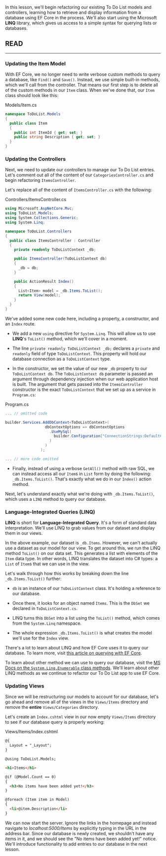 In this lesson, we'll begin refactoring our existing To Do List models and controllers, learning how to retrieve and display information from a database using EF Core in the process. We'll also start using the Microsoft **LINQ** library, which gives us access to a simple syntax for querying lists or databases.

## READ
---

### Updating the Item Model

With EF Core, we no longer need to write verbose custom methods to query a database, like `Find()` and `Save()`. Instead, we use simple built-in methods, which we'll call from the controller. That means our first step is to delete all of the custom methods in our `Item` class. When we've done that, our `Item` class should look like this:

<div class="filename">Models/Item.cs</div>

```csharp
namespace ToDoList.Models
{
  public class Item
  {
    public int ItemId { get; set; }
    public string Description { get; set; }
  }
}
```

### Updating the Controllers

Next, we need to update our controllers to manage our To Do List entries. Let's comment out all of the content of our `CategoriesController.cs` and begin refactoring `ItemsController`.

Let's replace all of the content of `ItemsController.cs` with the following:

<div class="filename">Controllers/ItemsController.cs</div>

```csharp
using Microsoft.AspNetCore.Mvc;
using ToDoList.Models;
using System.Collections.Generic;
using System.Linq;

namespace ToDoList.Controllers
{
  public class ItemsController : Controller
  {
    private readonly ToDoListContext _db;

    public ItemsController(ToDoListContext db)
    {
      _db = db;
    }

    public ActionResult Index()
    {
      List<Item> model = _db.Items.ToList();
      return View(model);
    }
  }
}
```

We've added some new code here, including a property, a constructor, and an `Index` route.

* We add a new `using` directive for `System.Linq`. This will allow us to use **LINQ**'s `ToList()` method, which we'll cover in a moment.

* The line `private readonly ToDoListContext _db;` declares a `private` and `readonly` field of type `ToDoListContext`. This property will hold our database connection as a `ToDoListContext` type.

* In the constructor, we set the value of our new `_db` property to our `ToDoListContext db`. The `ToDoListContext db` parameter is passed an argument through dependency injection when our web application host is built. The argument that gets passed into the `ItemsController` constructor is the exact `ToDoListContext` that we set up as a service in `Program.cs`:

<div class="filename">Program.cs</div>

```csharp
... // omitted code

builder.Services.AddDbContext<ToDoListContext>(
                  dbContextOptions => dbContextOptions
                    .UseMySql(
                      builder.Configuration["ConnectionStrings:DefaultConnection"], ServerVersion.AutoDetect(builder.Configuration["ConnectionStrings:DefaultConnection"]
                    )
                  )
                );

... // more code omitted
```

* Finally, instead of using a verbose `GetAll()` method with raw SQL, we can instead access all our `Item`s in `List` form by doing the following: `_db.Items.ToList()`. That's exactly what we do in our `Index()` action method. 

Next, let's understand exactly what we're doing with  `_db.Items.ToList()`, which uses a `LINQ` method to query our database.

### Language-Integrated Queries (LINQ)

**LINQ** is short for **Language-Integrated Query**. It's a form of standard data interpretation. We'll use LINQ to grab values from our dataset and display them in our views.

In the above example, our dataset is `_db.Items`. However, we can't actually use a dataset as our model for our view. To get around this, we run the LINQ method `ToList()` on our data set. This generates a list with elements of the `Item` data type. In other words, LINQ translates the dataset into C# types: a `List` of `Item`s that we can use in the view.

Let's walk through how this works by breaking down the line `_db.Items.ToList()` further:

* `db` is an instance of our `ToDoListContext` class. It's holding a reference to our database.

* Once there, it looks for an object named `Items`. This is the `DbSet` we declared in `ToDoListContext.cs`.

* LINQ turns this `DbSet` into a list using the `ToList()` method, which comes from the `System.Linq` namespace.

* The whole expression `_db.Items.ToList()` is what creates the model we'll use for the `Index` view.

There's a lot to learn about LINQ and how EF Core uses it to query our database. To learn more, visit [this article on querying with EF Core](https://learn.microsoft.com/en-us/ef/core/querying/).

To learn about other method we can use to query our database, visit the [MS Docs on the `System.Linq.Enumerable` class methods](https://learn.microsoft.com/en-us/dotnet/api/system.linq.enumerable?view=net-6.0#methods). We'll learn about other LINQ methods as we continue to refactor our To Do List app to use EF Core.

### Updating Views

Since we will be restructuring our models to account for our database, let's go ahead and remove all of the views in the `Views/Items` directory and remove the **entire** `Views/Categories` directory.

Let's create an `Index.cshtml` view in our now empty `Views/Items` directory to see if our database query is properly working:

<div class="filename">Views/Items/Index.cshtml</div>

```html
@{
  Layout = "_Layout";
}

@using ToDoList.Models;

<h1>Items</h1>

@if (@Model.Count == 0)
{
  <h3>No items have been added yet!</h3>
} 

@foreach (Item item in Model)
{
  <li>@item.Description</li>
}
```

We can now start the server. Ignore the links in the homepage and instead navigate to _localhost:5000/Items_ by explicitly typing in the URL in the address bar. Since our database is newly created, we shouldn't have any items in it, and we should see the "No items have been added yet!" notice. We'll introduce functionality to add entries to our database in the next lesson.